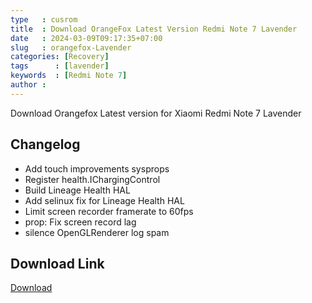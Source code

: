 ```yaml
---
type   : cusrom
title  : Download OrangeFox Latest Version Redmi Note 7 Lavender
date   : 2024-03-09T09:17:35+07:00
slug   : orangefox-Lavender
categories: [Recovery]
tags      : [lavender]
keywords  : [Redmi Note 7]
author :
---
```


Download Orangefox Latest version for Xiaomi Redmi Note 7 Lavender

## Changelog
- Add touch improvements sysprops
- Register health.IChargingControl
- Build Lineage Health HAL
- Add selinux fix for Lineage Health HAL
- Limit screen recorder framerate to 60fps
- prop: Fix screen record lag
- silence OpenGLRenderer log spam


## Download Link
[Download](https://github.com/SDM-660-Zone/Lavender-Hub/raw/4.4/recovery/OrangeFox-Unofficial-lavender-A14-4.4-retro.zip)


